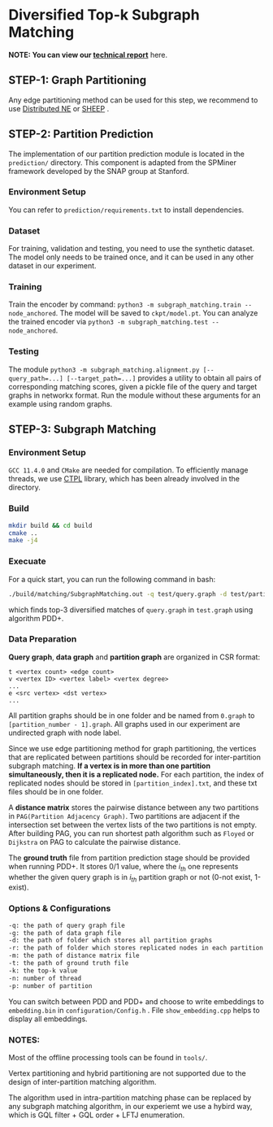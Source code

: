# Diversified Top-k Subgraph Matching

**NOTE: You can view our [technical report](TECHNICAL_REPORT.md)** here.

## STEP-1: Graph Partitioning

Any edge partitioning method can be used for this step, we recommend to use [Distributed NE](https://github.com/masatoshihanai/DistributedNE) or [SHEEP](https://github.com/dmargo/sheep) .

## STEP-2: Partition Prediction

The implementation of our partition prediction module is located in the `prediction/` directory. This component is adapted from the SPMiner framework developed by the SNAP group at Stanford. 

### Environment Setup

You can refer to `prediction/requirements.txt` to install dependencies.

### Dataset

For training, validation and testing, you need to use the synthetic dataset. The model only needs to be trained once, and it can be used in any other dataset in our experiment.

### Training

Train the encoder by command: `python3 -m subgraph_matching.train --node_anchored`. The model will be saved to `ckpt/model.pt`. You can analyze the trained encoder via `python3 -m subgraph_matching.test --node_anchored`.

### Testing

The module `python3 -m subgraph_matching.alignment.py [--query_path=...] [--target_path=...]` provides a utility to obtain all pairs of corresponding matching scores, given a pickle file of the query and target graphs in networkx format. Run the module without these arguments for an example using random graphs. 

## STEP-3: Subgraph Matching

### Environment Setup

`GCC 11.4.0` and `CMake` are needed for compilation. To efficiently manage threads, we use [CTPL](https://github.com/vit-vit/ctpl) library, which has been already involved in the directory.

### Build

```bash
mkdir build && cd build
cmake ..
make -j4
```

### Execuate

For a quick start, you can run the following command in bash:

```bash
./build/matching/SubgraphMatching.out -q test/query.graph -d test/partitions/ -n 4 -k 3 -g test/test.graph -p 3 -m test/distance_matrix.txt -t test/ground_truth.txt -r test/node_replica/
```

which finds top-3 diversified matches of `query.graph` in `test.graph` using algorithm PDD+.

### Data Preparation

**Query graph**, **data graph** and **partition graph** are organized in CSR format:

``` 
t <vertex count> <edge count>
v <vertex ID> <vertex label> <vertex degree>
...
e <src vertex> <dst vertex>
...
```

All partition graphs should be in one folder and be named from `0.graph` to `[partition_number - 1].graph`. All graphs used in our experiment are undirected graph with node label.

Since we use edge partitioning method for graph partitioning, the vertices that are replicated between partitions should be recorded for inter-partition subgraph matching. **If a vertex is in more than one partition simultaneously, then it is a replicated node.** For each partition, the index of replicated nodes should be stored in `[partition_index].txt`, and these txt files should be in one folder.

A **distance matrix** stores the pairwise distance between any two partitions in `PAG(Partition Adjacency Graph)`. Two partitions are adjacent if the intersection set between the vertex lists of the two partitions is not empty. After building PAG, you can run shortest path algorithm such as `Floyed` or `Dijkstra` on PAG to calculate the pairwise distance.

The **ground truth** file from partition prediction stage should be provided when running PDD+. It stores 0/1 value, where the $i_{th}$ one represents whether the given query graph is in $i_{th}$ partition graph or not (0-not exist, 1-exist).

### Options & Configurations

```bash
-q: the path of query graph file
-g: the path of data graph file
-d: the path of folder which stores all partition graphs
-r: the path of folder which stores replicated nodes in each partition
-m: the path of distance matrix file
-t: the path of ground truth file
-k: the top-k value
-n: number of thread
-p: number of partition
```

You can switch between PDD and PDD+ and choose to write embeddings to `embedding.bin` in `configuration/Config.h` . File `show_embedding.cpp` helps to display all embeddings.

### NOTES:

Most of the offline processing tools can be found in `tools/`.

Vertex partitioning and hybrid partitioning are not supported due to the design of inter-partition matching algorithm.

The algorithm used in intra-partition matching phase can be replaced by any subgraph matching algorithm, in our experiemt we use a hybird way, which is GQL filter + GQL order + LFTJ  enumeration. 

